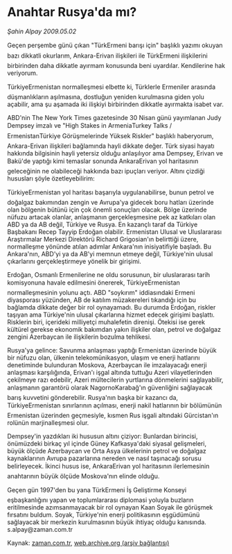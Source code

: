 # Anahtar Rusya'da mı?

*Şahin Alpay 2009.05.02*

<tr><td class="metin" colspan="2" style="padding-top: 20px; padding-left: 5px; padding-right: 10px;">Geçen perşembe günü çıkan "TürkErmeni barışı için" başlıklı yazımı okuyan bazı dikkatli okurlarım, Ankara-Erivan ilişkileri ile TürkErmeni ilişkilerini birbirinden daha dikkatle ayırmam konusunda beni uyardılar. Kendilerine hak veriyorum.</td></tr><tr><td class="metin" colspan="2" style="padding-top: 20px; padding-left: 5px; padding-right: 10px;"><p> TürkiyeErmenistan normalleşmesi elbette ki, Türklerle Ermeniler arasında düşmanlıkların aşılmasına, dostluğun yeniden kurulmasına giden yolu açabilir, ama şu aşamada iki ilişkiyi birbirinden dikkatle ayırmakta isabet var.
<p> ABD'nin The New York Times gazetesinde 30 Nisan günü yayımlanan Judy Dempsey imzalı ve "High Stakes in ArmeniaTurkey Talks / ErmenistanTürkiye Görüşmelerinde Yüksek Riskler" başlıklı haberyorum, Ankara-Erivan ilişkileri bağlamında hayli dikkate değer. Türk siyasi hayatı hakkında bilgisinin hayli yetersiz olduğu anlaşılıyor ama Dempsey, Erivan ve Bakü'de yaptığı kimi temaslar sonunda AnkaraErivan yol haritasının geleceğinin ne olabileceği hakkında bazı ipuçları veriyor. Altını çizdiği hususları şöyle özetleyebilirim:
<p>TürkiyeErmenistan yol haritası başarıyla uygulanabilirse, bunun petrol ve doğalgaz bakımından zengin ve Avrupa'ya gidecek boru hatları üzerinde olan bölgenin bütünü için çok önemli sonuçları olacak. Bölge üzerinde nüfuzu artacak olanlar, anlaşmanın gerçekleşmesine pek az katkıları olan ABD ya da AB değil, Türkiye ve Rusya. En kazançlı taraf da Türkiye Başbakanı Recep Tayyip Erdoğan olabilir. Ermenistan Ulusal ve Uluslararası Araştırmalar Merkezi Direktörü Richard Grigosian'ın belirttiği üzere, normalleşme yönünde atılan adımlar Ankara'nın inisiyatifiyle başladı. Bu Ankara'nın, ABD'yi ya da AB'yi memnun etmeye değil, Türkiye'nin ulusal çıkarlarını gerçekleştirmeye yönelik bir girişimi.
<p>Erdoğan, Osmanlı Ermenilerine ne oldu sorusunun, bir uluslararası tarih komisyonuna havale edilmesini önererek, TürkiyeErmenistan normalleşmesinin yolunu açtı. ABD "soykırım" iddiasındaki Ermeni diyasporası yüzünden, AB de katılım müzakereleri tıkandığı için bu bağlamda dikkate değer bir rol oynayamadı. Bu durumda Erdoğan, riskler taşıyan ama Türkiye'nin ulusal çıkarlarına hizmet edecek girişimi başlattı. Risklerin biri, içerideki milliyetçi muhalefetin direnişi. Ötekisi ise gerek kültürel gerekse ekonomik bakımdan yakın ilişkiler olan, petrol ve doğalgaz zengini Azerbaycan ile ilişkilerin bozulma tehlikesi.
<p>Rusya'ya gelince: Savunma anlaşması yaptığı Ermenistan üzerinde büyük bir nüfuzu olan, ülkenin telekomünikasyon, ulaşım ve enerji hatlarını denetiminde bulunduran Moskova, Azerbaycan ile imzalayacağı enerji anlaşması karşılığında, Erivan'ı işgal altında tuttuğu Azeri vilayetlerinden çekilmeye razı edebilir, Azeri mültecilerin yurtlarına dönmelerini sağlayabilir, anlaşmanın garantörü olarak NagornoKarabağ'ın güvenliğini sağlayacak barış kuvvetini gönderebilir. Rusya'nın başka bir kazancı da, TürkiyeErmenistan sınırlarının açılması, enerji nakil hatlarının bir bölümünün Ermenistan üzerinden geçmesiyle, kısmen Rus işgali altındaki Gürcistan'ın rolünün marjinalleşmesi olur.
<p>Dempsey'in yazdıkları iki hususun altını çiziyor: Bunlardan birincisi, önümüzdeki birkaç yıl içinde Güney Kafkasya'daki siyasal gelişmeleri, büyük ölçüde Azerbaycan ve Orta Asya ülkelerinin petrol ve doğalgaz kaynaklarının Avrupa pazarlarına nereden ve nasıl taşınacağı sorusu belirleyecek. İkinci husus ise, AnkaraErivan yol haritasının ilerlemesinin anahtarının büyük ölçüde Moskova'nın elinde olduğu.
<p> Geçen gün 1997'den bu yana TürkErmeni İş Geliştirme Konseyi eşbaşkanlığını yapan ve toplumlararası diplomasi yoluyla buzların eritilmesinde azımsanmayacak bir rol oynayan Kaan Soyak ile görüşmek fırsatını buldum. Soyak, Türkiye'nin enerji politikasının eşgüdümünü sağlayacak bir merkezin kurulmasının büyük ihtiyaç olduğu kanısında. s.alpay@zaman.com.tr<br/></p></p></p></p></p></p></p></td></tr>

Kaynak: [zaman.com.tr](http://zaman.com.tr/yazar.do?yazino=843890), [web.archive.org (arşiv bağlantısı)](http://web.archive.org/web/20090512225237/http://www.zaman.com.tr:80/yazar.do?yazino=843890)
